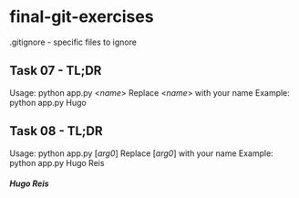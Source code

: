 # final-git-exercises

.gitignore - specific files to ignore

## Task 07 - TL;DR

Usage: python app.py <_name_>
Replace <_name_> with your name
Example: python app.py Hugo

## Task 08 - TL;DR

Usage: python app.py [*arg0*]
Replace [*arg0*] with your name
Example: python app.py Hugo Reis

##### Hugo Reis
